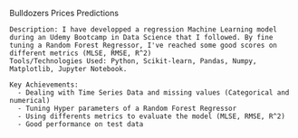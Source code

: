 Bulldozers Prices Predictions  

    Description: I have developped a regression Machine Learning model during an Udemy Bootcamp in Data Science that I followed. By fine tuning a Random Forest Regressor, I've reached some good scores on different metrics (MLSE, RMSE, R^2)   
    Tools/Technologies Used: Python, Scikit-learn, Pandas, Numpy, Matplotlib, Jupyter Notebook.  
   
    Key Achievements:  
      - Dealing with Time Series Data and missing values (Categorical and numerical)  
      - Tuning Hyper parameters of a Random Forest Regressor  
      - Using differents metrics to evaluate the model (MLSE, RMSE, R^2)  
      - Good performance on test data  

